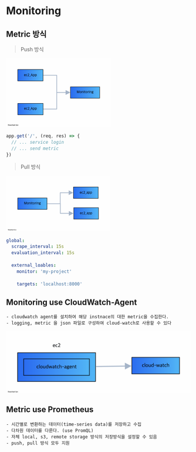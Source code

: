 # Monitoring

## Metric 방식

> Push 방식

![push](./public/push.png)

```ts
app.get('/', (req, res) => {
  // ... service login
  // ... send metric
})
```

> Pull 방식

![pull](./public/pull.png)

```yml
global:
  scrape_interval: 15s
  evaluation_interval: 15s

  external_loables:
    monitor: 'my-project'

    targets: 'localhost:8000'
```

## Monitoring use CloudWatch-Agent

    - cloudwatch agent를 설치하여 해당 instnace의 대한 metric을 수집한다.
    - logging, metric 을 json 파일로 구성하여 cloud-watch로 사용할 수 있다

![cloudwatch](./public/cloudwatch.png)

## Metric use Prometheus

    - 시간별로 변환하는 데이터(time-series data)를 저장하고 수집
    - 다차원 데이터를 다룬다. (use PromQL)
    - 자체 local, s3, remote storage 방식의 저장방식을 설정할 수 있음
    - push, pull 방식 모두 지원
